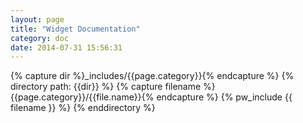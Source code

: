 ```yaml
---
layout: page
title: "Widget Documentation"
category: doc
date: 2014-07-31 15:56:31
---
```


{% capture dir %}_includes/{{page.category}}{% endcapture %}
{% directory path: {{dir}} %}
  {% capture filename %}{{page.category}}/{{file.name}}{% endcapture %}
  {% pw_include {{ filename }} %}
{% enddirectory %}
